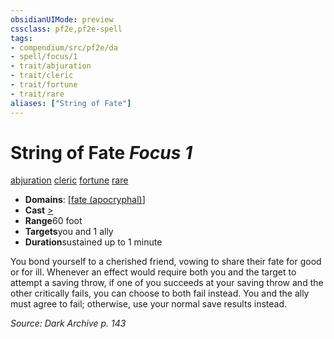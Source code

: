 ```yaml
---
obsidianUIMode: preview
cssclass: pf2e,pf2e-spell
tags:
- compendium/src/pf2e/da
- spell/focus/1
- trait/abjuration
- trait/cleric
- trait/fortune
- trait/rare
aliases: ["String of Fate"]
---
```

# String of Fate *Focus 1*   
[abjuration](../../rules/traits/abjuration.md)  [cleric](../../rules/traits/cleric.md)  [fortune](../../rules/traits/fortune.md)  [rare](../../rules/traits/rare.md)  

- **Domains**: [[fate (apocryphal)](../setting/domains.md#Fate%20(apocryphal))]
- **Cast** [>](../../rules/core-rulebook/chapter-9-playing-the-game.md#Actions "Single Action") 
- **Range**60 foot
- **Targets**you and 1 ally
- **Duration**sustained up to 1 minute

You bond yourself to a cherished friend, vowing to share their fate for good or for ill. Whenever an effect would require both you and the target to attempt a saving throw, if one of you succeeds at your saving throw and the other critically fails, you can choose to both fail instead. You and the ally must agree to fail; otherwise, use your normal save results instead.

*Source: Dark Archive p. 143*